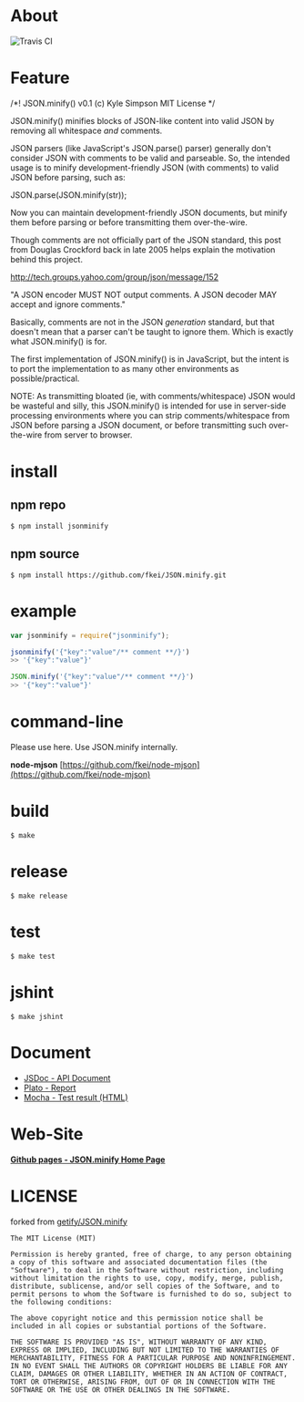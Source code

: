 # About

![Travis CI](https://travis-ci.org/fkei/JSON.minify.png?branch=master)


# Feature

/*! JSON.minify()
	v0.1 (c) Kyle Simpson
	MIT License
*/

JSON.minify() minifies blocks of JSON-like content into valid JSON by removing all 
whitespace *and* comments.

JSON parsers (like JavaScript's JSON.parse() parser) generally don't consider JSON
with comments to be valid and parseable. So, the intended usage is to minify 
development-friendly JSON (with comments) to valid JSON before parsing, such as:

JSON.parse(JSON.minify(str));

Now you can maintain development-friendly JSON documents, but minify them before
parsing or before transmitting them over-the-wire.

Though comments are not officially part of the JSON standard, this post from
Douglas Crockford back in late 2005 helps explain the motivation behind this project.

http://tech.groups.yahoo.com/group/json/message/152

"A JSON encoder MUST NOT output comments. A JSON decoder MAY accept and ignore comments."

Basically, comments are not in the JSON *generation* standard, but that doesn't mean
that a parser can't be taught to ignore them. Which is exactly what JSON.minify()
is for.

The first implementation of JSON.minify() is in JavaScript, but the intent is to
port the implementation to as many other environments as possible/practical.

NOTE: As transmitting bloated (ie, with comments/whitespace) JSON would be wasteful
and silly, this JSON.minify() is intended for use in server-side processing
environments where you can strip comments/whitespace from JSON before parsing
a JSON document, or before transmitting such over-the-wire from server to browser.

# install 

## npm repo

```
$ npm install jsonminify
```

##  npm source

```
$ npm install https://github.com/fkei/JSON.minify.git
```

# example


```javascript
var jsonminify = require("jsonminify");

jsonminify('{"key":"value"/** comment **/}')
>> '{"key":"value"}'

JSON.minify('{"key":"value"/** comment **/}')
>> '{"key":"value"}'
```

# command-line

Please use here. Use JSON.minify internally.

**node-mjson** [https://github.com/fkei/node-mjson](https://github.com/fkei/node-mjson)


# build

```
$ make
```

# release

```
$ make release
```

# test

```
$ make test
```

# jshint

```
$ make jshint
```

# Document

- [JSDoc - API Document](http://fkei.github.io/JSON.minify/docs/index.html)
- [Plato - Report](http://fkei.github.io/JSON.minify/report/index.html)
- [Mocha - Test result (HTML)](http://fkei.github.io/JSON.minify/TestDoc.html)

# Web-Site

**[Github pages - JSON.minify Home Page](http://fkei.github.io/JSON.minify/)**

# LICENSE

forked from [getify/JSON.minify](https://github.com/getify/JSON.minify)

```
The MIT License (MIT)

Permission is hereby granted, free of charge, to any person obtaining a copy of this software and associated documentation files (the "Software"), to deal in the Software without restriction, including without limitation the rights to use, copy, modify, merge, publish, distribute, sublicense, and/or sell copies of the Software, and to permit persons to whom the Software is furnished to do so, subject to the following conditions:

The above copyright notice and this permission notice shall be included in all copies or substantial portions of the Software.

THE SOFTWARE IS PROVIDED "AS IS", WITHOUT WARRANTY OF ANY KIND, EXPRESS OR IMPLIED, INCLUDING BUT NOT LIMITED TO THE WARRANTIES OF MERCHANTABILITY, FITNESS FOR A PARTICULAR PURPOSE AND NONINFRINGEMENT. IN NO EVENT SHALL THE AUTHORS OR COPYRIGHT HOLDERS BE LIABLE FOR ANY CLAIM, DAMAGES OR OTHER LIABILITY, WHETHER IN AN ACTION OF CONTRACT, TORT OR OTHERWISE, ARISING FROM, OUT OF OR IN CONNECTION WITH THE SOFTWARE OR THE USE OR OTHER DEALINGS IN THE SOFTWARE.
```
